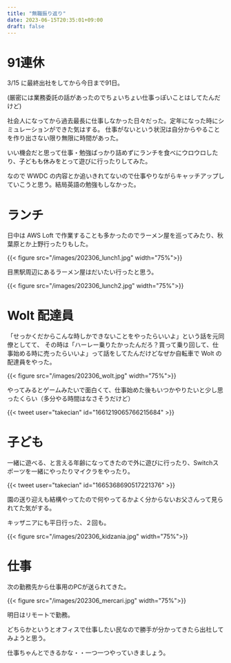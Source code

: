 ```yaml
---
title: "無職振り返り"
date: 2023-06-15T20:35:01+09:00
draft: false
---
```


# 91連休

3/15 に最終出社をしてから今日まで91日。

(厳密には業務委託の話があったのでちょいちょい仕事っぽいことはしてたんだけど)

社会人になってから過去最長に仕事しなかった日々だった。定年になった時にシミュレーションができた気はする。
仕事がないという状況は自分からやることを作り出さない限り無限に時間があった。

いい機会だと思って仕事・勉強ばっかり詰めずにランチを食べにウロウロしたり、子どもも休みをとって遊びに行ったりしてみた。

なので WWDC の内容とか追いきれてないので仕事やりながらキャッチアップしていこうと思う。結局英語の勉強もしなかった。

# ランチ

日中は AWS Loft で作業することも多かったのでラーメン屋を巡ってみたり、秋葉原とか上野行ったりもした。

{{< figure src="/images/202306_lunch1.jpg" width="75%">}}

目黒駅周辺にあるラーメン屋はだいたい行ったと思う。

{{< figure src="/images/202306_lunch2.jpg" width="75%">}}

# Wolt 配達員

「せっかくだからこんな時しかできないことをやったらいいよ」という話を元同僚としてて、
その時は「ハーレー乗りたかったんだろ？買って乗り回して、仕事始める時に売ったらいいよ」って話をしてたんだけどなぜか自転車で Wolt の配達員をやった。

{{< figure src="/images/202306_wolt.jpg" width="75%">}}

やってみるとゲームみたいで面白くて、仕事始めた後もいつかやりたいと少し思ったくらい（多分やる時間はなさそうだけど）

{{< tweet user="takecian" id="1661219065766215684" >}}

# 子ども

一緒に遊べる、と言える年齢になってきたので外に遊びに行ったり、Switchスポーツを一緒にやったりマイクラをやったり。

{{< tweet user="takecian" id="1665368690517221376" >}}

園の送り迎えも結構やってたので何やってるかよく分からないお父さんって見られてた気がする。

キッザニアにも平日行った、２回も。

{{< figure src="/images/202306_kidzania.jpg" width="75%">}}


# 仕事

次の勤務先から仕事用のPCが送られてきた。

{{< figure src="/images/202306_mercari.jpg" width="75%">}}

明日はリモートで勤務。

どちらかというとオフィスで仕事したい民なので勝手が分かってきたら出社してみようと思う。

仕事ちゃんとできるかな・・一つ一つやっていきましょう。
